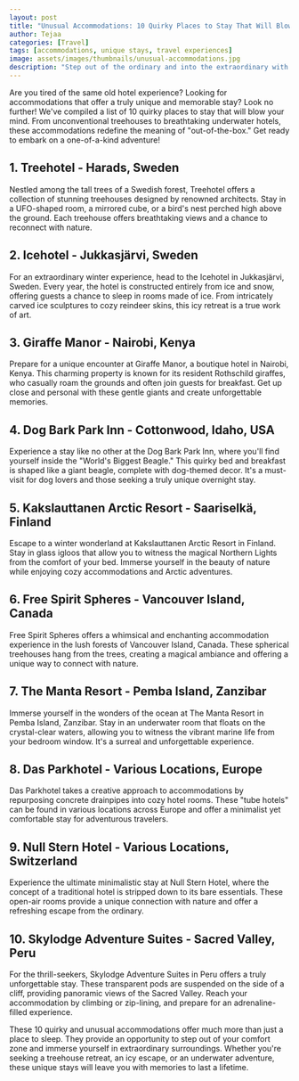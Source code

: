 ```yaml
---
layout: post
title: "Unusual Accommodations: 10 Quirky Places to Stay That Will Blow Your Mind"
author: Tejaa
categories: [Travel]
tags: [accommodations, unique stays, travel experiences]
image: assets/images/thumbnails/unusual-accommodations.jpg
description: "Step out of the ordinary and into the extraordinary with these 10 quirky and unique accommodations. From treehouses to underwater hotels, these places to stay will leave you with unforgettable memories."
---
```


Are you tired of the same old hotel experience? Looking for accommodations that offer a truly unique and memorable stay? Look no further! We've compiled a list of 10 quirky places to stay that will blow your mind. From unconventional treehouses to breathtaking underwater hotels, these accommodations redefine the meaning of "out-of-the-box." Get ready to embark on a one-of-a-kind adventure!

## 1. Treehotel - Harads, Sweden

Nestled among the tall trees of a Swedish forest, Treehotel offers a collection of stunning treehouses designed by renowned architects. Stay in a UFO-shaped room, a mirrored cube, or a bird's nest perched high above the ground. Each treehouse offers breathtaking views and a chance to reconnect with nature.

## 2. Icehotel - Jukkasjärvi, Sweden

For an extraordinary winter experience, head to the Icehotel in Jukkasjärvi, Sweden. Every year, the hotel is constructed entirely from ice and snow, offering guests a chance to sleep in rooms made of ice. From intricately carved ice sculptures to cozy reindeer skins, this icy retreat is a true work of art.

## 3. Giraffe Manor - Nairobi, Kenya

Prepare for a unique encounter at Giraffe Manor, a boutique hotel in Nairobi, Kenya. This charming property is known for its resident Rothschild giraffes, who casually roam the grounds and often join guests for breakfast. Get up close and personal with these gentle giants and create unforgettable memories.

## 4. Dog Bark Park Inn - Cottonwood, Idaho, USA

Experience a stay like no other at the Dog Bark Park Inn, where you'll find yourself inside the "World's Biggest Beagle." This quirky bed and breakfast is shaped like a giant beagle, complete with dog-themed decor. It's a must-visit for dog lovers and those seeking a truly unique overnight stay.

## 5. Kakslauttanen Arctic Resort - Saariselkä, Finland

Escape to a winter wonderland at Kakslauttanen Arctic Resort in Finland. Stay in glass igloos that allow you to witness the magical Northern Lights from the comfort of your bed. Immerse yourself in the beauty of nature while enjoying cozy accommodations and Arctic adventures.

## 6. Free Spirit Spheres - Vancouver Island, Canada

Free Spirit Spheres offers a whimsical and enchanting accommodation experience in the lush forests of Vancouver Island, Canada. These spherical treehouses hang from the trees, creating a magical ambiance and offering a unique way to connect with nature.

## 7. The Manta Resort - Pemba Island, Zanzibar

Immerse yourself in the wonders of the ocean at The Manta Resort in Pemba Island, Zanzibar. Stay in an underwater room that floats on the crystal-clear waters, allowing you to witness the vibrant marine life from your bedroom window. It's a surreal and unforgettable experience.

## 8. Das Parkhotel - Various Locations, Europe

Das Parkhotel takes a creative approach to accommodations by repurposing concrete drainpipes into cozy hotel rooms. These "tube hotels" can be found in various locations across Europe and offer a minimalist yet comfortable stay for adventurous travelers.

## 9. Null Stern Hotel - Various Locations, Switzerland

Experience the ultimate minimalistic stay at Null Stern Hotel, where the concept of a traditional hotel is stripped down to its bare essentials. These open-air rooms provide a unique connection with nature and offer a refreshing escape from the ordinary.

## 10. Skylodge Adventure Suites - Sacred Valley, Peru

For the thrill-seekers, Skylodge Adventure Suites in Peru offers a truly unforgettable stay. These transparent pods are suspended on the side of a cliff, providing panoramic views of the Sacred Valley. Reach your accommodation by climbing or zip-lining, and prepare for an adrenaline-filled experience.

These 10 quirky and unusual accommodations offer much more than just a place to sleep. They provide an opportunity to step out of your comfort zone and immerse yourself in extraordinary surroundings. Whether you're seeking a treehouse retreat, an icy escape, or an underwater adventure, these unique stays will leave you with memories to last a lifetime.

